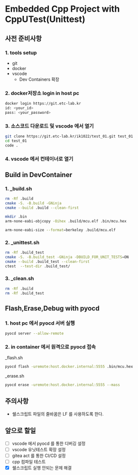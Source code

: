 # Embedded Cpp Project with CppUTest(Unittest)

## 사전 준비사항

### 1. tools setup
- git
- docker
- vscode
  - Dev Containers 확장

### 2. docker저장소 login in host pc
```sh
docker login https://git.etc-lab.kr
id: <your_id>
pass: <your_password>
```

### 3. 소스코드 다운로드 및 vscode 에서 열기
```sh
git clone https://git.etc-lab.kr/ik1022/test_01.git test_01
cd test_01
code .
```

### 4. vscode 에서 컨테이너로 열기


## Build in DevContainer

### 1. _build.sh
```sh
rm -Rf .build
cmake -S. -B.build -GNinja
cmake --build .build --clean-first

mkdir .bin
arm-none-eabi-objcopy -Oihex .build/mcu.elf .bin/mcu.hex

arm-none-eabi-size --format=berkeley .build/mcu.elf
```

### 2. _unittest.sh
```sh
rm -Rf .build_test
cmake -S. -B.build_test -GNinja -DBUILD_FOR_UNIT_TESTS=ON
cmake --build .build_test --clean-first
ctest  --test-dir .build_test/
```

### 3. _clean.sh
```sh
rm -Rf .build
rm -Rf .build_test
```



## Flash,Erase,Debug with pyocd
### 1. host pc 에서 pyocd 서버 실행
```sh
pyocd server --allow-remote
```

### 2. in container 에서 원격으로 pyocd 접속
_flash.sh
```sh
pyocd flash -uremote:host.docker.internal:5555 .bin/mcu.hex
```
_erase.sh
```sh
pyocd erase -uremote:host.docker.internal:5555 --mass
```

## 주의사항
- 쉘스크립트 파일의 줄바꿈은 LF 를 사용하도록 한다.


## 앞으로 할일
- [ ] vscode 에서 pyocd 를 통한 디버깅 설정
- [ ] vscode 유닛테스트 확장 설정
- [ ] gitea act 를 통한 CI/CD 설정
- [ ] cpp 컴파일 테스트
- [x] 쉘스크립트 실행 안되는 문제 해결
